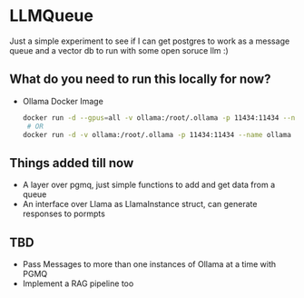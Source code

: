 # LLMQueue

Just a simple experiment to see if I can get postgres to work as a message queue
and a vector db to run with some open soruce llm :)

## What do you need to run this locally for now?

 - Ollama Docker Image
   ```bash
   docker run -d --gpus=all -v ollama:/root/.ollama -p 11434:11434 --name ollama ollama/ollama #(Well if you have a gpu ;))
    # OR
   docker run -d -v ollama:/root/.ollama -p 11434:11434 --name ollama ollama/ollama
   ```

## Things added till now

 - A layer over pgmq, just simple functions to add and get data from a queue
 - An interface over Llama as LlamaInstance struct, can generate responses to pormpts

## TBD
 - Pass Messages to more than one instances of Ollama at a time with PGMQ
 - Implement a RAG pipeline too
